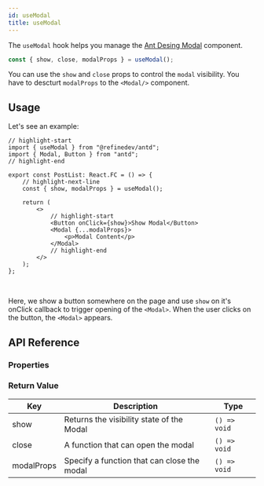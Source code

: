 ```yaml
---
id: useModal
title: useModal
---
```


The `useModal` hook helps you manage the [Ant Desing Modal](https://ant.design/components/modal) component.

```ts
const { show, close, modalProps } = useModal();
```

You can use the `show` and `close` props to control the `modal` visibility. You have to descturt `modalProps` to the `<Modal/>` component.

## Usage

Let's see an example:

```tsx title="src/pages/posts/list.tsx"
// highlight-start
import { useModal } from "@refinedev/antd";
import { Modal, Button } from "antd";
// highlight-end

export const PostList: React.FC = () => {
    // highlight-next-line
    const { show, modalProps } = useModal();

    return (
        <>
            // highlight-start
            <Button onClick={show}>Show Modal</Button>
            <Modal {...modalProps}>
                <p>Modal Content</p>
            </Modal>
            // highlight-end
        </>
    );
};
```

<br />

Here, we show a button somewhere on the page and use `show` on it's onClick callback to trigger opening of the `<Modal>`. When the user clicks on the button, the `<Modal>` appears.

## API Reference

### Properties

<PropsTable module="@refinedev/antd/useModal"  />

### Return Value

| Key        | Description                                 | Type         |
| ---------- | ------------------------------------------- | ------------ |
| show       | Returns the visibility state of the Modal   | `() => void` |
| close      | A function that can open the modal          | `() => void` |
| modalProps | Specify a function that can close the modal | `() => void` |

[modal]: https://ant.design/components/modal/#API
